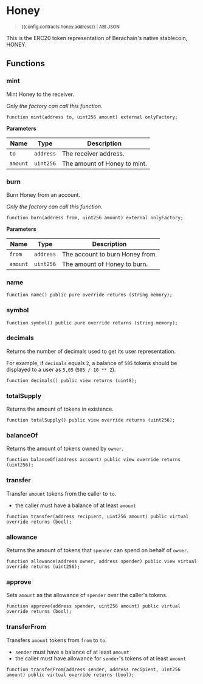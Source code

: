 <script setup>
  import config from '@berachain/config/constants.json';
</script>

# Honey

> <small><a target="_blank" :href="config.testnet.dapps.beratrail.url + 'address/' + config.contracts.honey.address">{{config.contracts.honey.address}}</a><span v-if="config.contracts.honey.abi">&nbsp;|&nbsp;<a target="_blank" :href="config.contracts.honey.abi">ABI JSON</a></span></small>

This is the ERC20 token representation of Berachain's native stablecoin, HONEY.

## Functions

### mint

Mint Honey to the receiver.

_Only the factory can call this function._

```solidity
function mint(address to, uint256 amount) external onlyFactory;
```

**Parameters**

| Name     | Type      | Description                  |
| -------- | --------- | ---------------------------- |
| `to`     | `address` | The receiver address.        |
| `amount` | `uint256` | The amount of Honey to mint. |

### burn

Burn Honey from an account.

_Only the factory can call this function._

```solidity
function burn(address from, uint256 amount) external onlyFactory;
```

**Parameters**

| Name     | Type      | Description                     |
| -------- | --------- | ------------------------------- |
| `from`   | `address` | The account to burn Honey from. |
| `amount` | `uint256` | The amount of Honey to burn.    |

### name

```solidity
function name() public pure override returns (string memory);
```

### symbol

```solidity
function symbol() public pure override returns (string memory);
```

### decimals

Returns the number of decimals used to get its user representation.

For example, if `decimals` equals `2`, a balance of `505` tokens should
be displayed to a user as `5,05` (`505 / 10 ** 2`).

```solidity
function decimals() public view returns (uint8);
```

### totalSupply

Returns the amount of tokens in existence.

```solidity
function totalSupply() public view override returns (uint256);
```

### balanceOf

Returns the amount of tokens owned by `owner`.

```solidity
function balanceOf(address account) public view override returns (uint256);
```

### transfer

Transfer `amount` tokens from the caller to `to`.

- the caller must have a balance of at least `amount`

```solidity
function transfer(address recipient, uint256 amount) public virtual override returns (bool);
```

### allowance

Returns the amount of tokens that `spender` can spend on behalf of `owner`.

```solidity
function allowance(address owner, address spender) public view virtual override returns (uint256);
```

### approve

Sets `amount` as the allowance of `spender` over the caller's tokens.

```solidity
function approve(address spender, uint256 amount) public virtual override returns (bool);
```

### transferFrom

Transfers `amount` tokens from `from` to `to`.

- `sender` must have a balance of at least `amount`
- the caller must have allowance for `sender`'s tokens of at least
  `amount`

```solidity
function transferFrom(address sender, address recipient, uint256 amount) public virtual override returns (bool);
```
